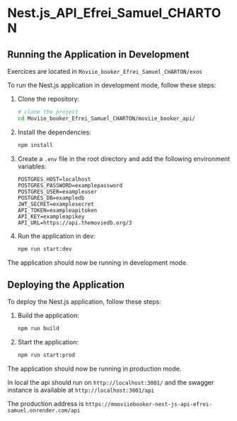 ﻿# Nest.js_API_Efrei_Samuel_CHARTON
## Running the Application in Development

Exercices are located in `Moviie_booker_Efrei_Samuel_CHARTON/exos`

To run the Nest.js application in development mode, follow these steps:

1. Clone the repository:
    ```bash
    # clone the project
    cd Moviie_booker_Efrei_Samuel_CHARTON/moviie_booker_api/
    ```

2. Install the dependencies:
    ```bash
    npm install
    ```

3. Create a `.env` file in the root directory and add the following environment variables:
    ```env
    POSTGRES_HOST=localhost
    POSTGRES_PASSWORD=examplepassword
    POSTGRES_USER=exampleuser
    POSTGRES_DB=exampledb
    JWT_SECRET=examplesecret
    API_TOKEN=exampleapitoken
    API_KEY=exampleapikey
    API_URL=https://api.themoviedb.org/3
    ```

4. Run the application in dev:
    ```bash
    npm run start:dev
    ```

The application should now be running in development mode.

## Deploying the Application

To deploy the Nest.js application, follow these steps:

1. Build the application:
    ```bash
    npm run build
    ```

2. Start the application:
    ```bash
    npm run start:prod
    ```

The application should now be running in production mode.


In local the api should run on `http://localhost:3001/` and the swagger instance is available at `http://localhost:3001/api`

The production address is `https://mooviiebooker-nest-js-api-efrei-samuel.onrender.com/api`
